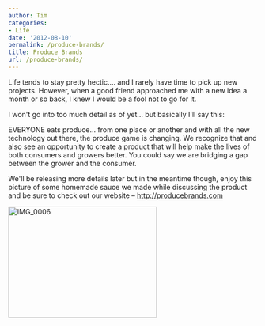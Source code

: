 ```yaml
---
author: Tim
categories:
- Life
date: '2012-08-10'
permalink: /produce-brands/
title: Produce Brands
url: /produce-brands/
---
```


Life tends to stay pretty hectic&#8230;. and I rarely have time to pick up new projects. However, when a good friend approached me with a new idea a month or so back, I knew I would be a fool not to go for it.

I won't go into too much detail as of yet&#8230; but basically I'll say this:

EVERYONE eats produce&#8230; from one place or another and with all the new technology out there, the produce game is changing. We recognize that and also see an opportunity to create a product that will help make the lives of both consumers and growers better. You could say we are bridging a gap between the grower and the consumer.

We'll be releasing more details later but in the meantime though, enjoy this picture of some homemade sauce we made while discussing the product and be sure to check out our website &#8211; <http://producebrands.com>

<img class="alignnone size-medium wp-image-371" alt="IMG_0006" src="http://timw.co/wp-content/uploads/2012/12/IMG_0006-300x225.jpg" width="300" height="225" />
 